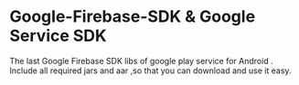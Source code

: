 # Google-Firebase-SDK   & Google Service SDK 
The last Google Firebase SDK libs of google play service for Android .    
Include all required jars and aar ,so that you can download and use it easy.    
